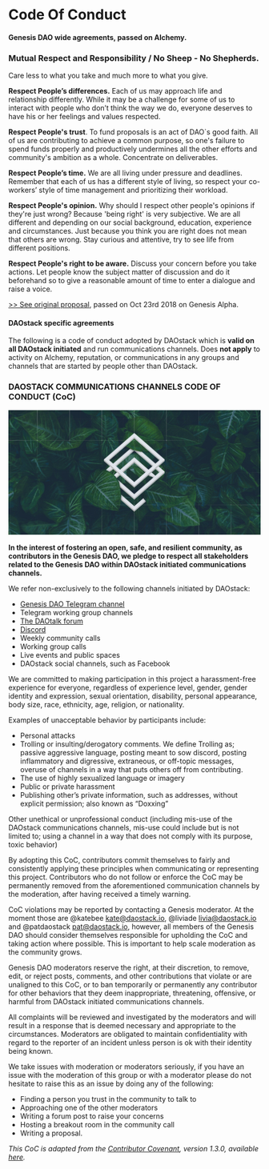 # Code Of Conduct

#### Genesis DAO wide agreements, passed on Alchemy. <a id="h.p_kpL8c259v_iG"></a>

### Mutual Respect and Responsibility / No Sheep - No Shepherds. <a id="h.p_8xxu3EIDwCuh"></a>

Care less to what you take and much more to what you give.

**Respect People’s differences.** Each of us may approach life and relationship differently. While it may be a challenge for some of us to interact with people who don’t think the way we do, everyone deserves to have his or her feelings and values respected.

**Respect People's trust**. To fund proposals is an act of DAO\`s good faith. All of us are contributing to achieve a common purpose, so one's failure to spend funds properly and productively undermines all the other efforts and community's ambition as a whole. Concentrate on deliverables.

**Respect People’s time.** We are all living under pressure and deadlines. Remember that each of us has a different style of living, so respect your co-workers’ style of time management and prioritizing their workload.

**Respect People's opinion.** Why should I respect other people's opinions if they're just wrong? Because 'being right' is very subjective. We are all different and depending on our social background, education, experience and circumstances. Just because you think you are right does not mean that others are wrong. Stay curious and attentive, try to see life from different positions.

**Respect People's right to be aware.** Discuss your concern before you take actions. Let people know the subject matter of discussion and do it beforehand so to give a reasonable amount of time to enter a dialogue and raise a voice.

[&gt;&gt; See original proposal](https://docs.google.com/document/d/1Ko6jNXh2YcxcUmYL_36ewoLox3uc9oqDL-v6oeZIfis/edit), passed on Oct 23rd 2018 on Genesis Alpha.

#### DAOstack specific agreements <a id="h.p_1sAIQgriu1Uh"></a>

The following is a code of conduct adopted by DAOstack which is **valid on all DAOstack initiated** and run communications channels. Does **not apply** to activity on Alchemy, reputation, or communications in any groups and channels that are started by people other than DAOstack.

### DAOSTACK COMMUNICATIONS CHANNELS CODE OF CONDUCT \(CoC\) <a id="h.p_VPpcme6wvsiH"></a>

![](../.gitbook/assets/screen-shot-2019-11-03-at-12.49.50-am.png)

**In the interest of fostering an open, safe, and resilient community, as contributors in the Genesis DAO, we pledge to respect all stakeholders related to the Genesis DAO within DAOstack initiated communications channels.**

We refer non-exclusively to the following channels initiated by DAOstack:

* [Genesis DAO Telegram channel](https://www.google.com/url?q=https%3A%2F%2Ft.me%2Fjoinchat%2FICRVPUXV0YNQBqgZAo3i_Q&sa=D&sntz=1&usg=AFQjCNFNho1swyd7b7VwuzEvWepx_ihdCw)
* Telegram working group channels
* [The DAOtalk forum](https://www.google.com/url?q=https%3A%2F%2Fdaotalk.org&sa=D&sntz=1&usg=AFQjCNH04j7GPyNN8BUnF9jSJj1P21_Qgg)
* [Discord](https://www.google.com/url?q=https%3A%2F%2Fdaostack.io%2Fcommunity&sa=D&sntz=1&usg=AFQjCNG7fjuWXIKi1tEIM1XHFqL6SwaP7A)
* Weekly community calls
* Working group calls
* Live events and public spaces
* DAOstack social channels, such as Facebook

We are committed to making participation in this project a harassment-free experience for everyone, regardless of experience level, gender, gender identity and expression, sexual orientation, disability, personal appearance, body size, race, ethnicity, age, religion, or nationality.

Examples of unacceptable behavior by participants include:

* Personal attacks
* Trolling or insulting/derogatory comments. We define Trolling as; passive aggressive language, posting meant to sow discord, posting inflammatory and digressive, extraneous, or off-topic messages, overuse of channels in a way that puts others off from contributing.
* The use of highly sexualized language or imagery
* Public or private harassment
* Publishing other’s private information, such as addresses, without explicit permission; also known as “Doxxing”

Other unethical or unprofessional conduct \(including mis-use of the DAOstack communications channels, mis-use could include but is not limited to; using a channel in a way that does not comply with its purpose, toxic behavior\)

By adopting this CoC, contributors commit themselves to fairly and consistently applying these principles when communicating or representing this project. Contributors who do not follow or enforce the CoC may be permanently removed from the aforementioned communication channels by the moderation, after having received a timely warning.

CoC violations may be reported by contacting a Genesis moderator. At the moment those are @katebee [kate@daostack.io](mailto:kate@daostack.io), @liviade [livia@daostack.io](mailto:livia@daostack.io) and @patdaostack [pat@daostack.io](mailto:pat@daostack.io), however, all members of the Genesis DAO should consider themselves responsible for upholding the CoC and taking action where possible. This is important to help scale moderation as the community grows.

Genesis DAO moderators reserve the right, at their discretion, to remove, edit, or reject posts, comments, and other contributions that violate or are unaligned to this CoC, or to ban temporarily or permanently any contributor for other behaviors that they deem inappropriate, threatening, offensive, or harmful from DAOstack initiated communications channels.

All complaints will be reviewed and investigated by the moderators and will result in a response that is deemed necessary and appropriate to the circumstances. Moderators are obligated to maintain confidentiality with regard to the reporter of an incident unless person is ok with their identity being known.

We take issues with moderation or moderators seriously, if you have an issue with the moderation of this group or with a moderator please do not hesitate to raise this as an issue by doing any of the following:

* Finding a person you trust in the community to talk to
* Approaching one of the other moderators
* Writing a forum post to raise your concerns
* Hosting a breakout room in the community call
* Writing a proposal.

_This CoC is adapted from the_ [_Contributor Covenant_](https://www.google.com/url?q=https%3A%2F%2Fwww.contributor-covenant.org%2F&sa=D&sntz=1&usg=AFQjCNF6KQvo5-niqLTUX1DnlZHXaf2xYQ)_, version 1.3.0, available_ [_here_](https://www.google.com/url?q=https%3A%2F%2Fwww.contributor-covenant.org%2Fversion%2F1%2F3%2F0%2Fcode-of-conduct.html&sa=D&sntz=1&usg=AFQjCNGEbP_VZYJ7jrggs5PPHx_peS0iIA)_._

